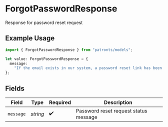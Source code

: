 # ForgotPasswordResponse

Response for password reset request

## Example Usage

```typescript
import { ForgotPasswordResponse } from "patronts/models";

let value: ForgotPasswordResponse = {
  message:
    "If the email exists in our system, a password reset link has been sent.",
};
```

## Fields

| Field                                 | Type                                  | Required                              | Description                           |
| ------------------------------------- | ------------------------------------- | ------------------------------------- | ------------------------------------- |
| `message`                             | *string*                              | :heavy_check_mark:                    | Password reset request status message |